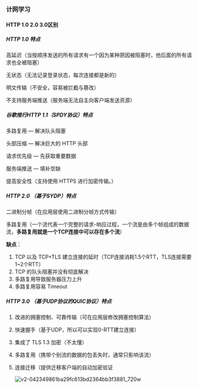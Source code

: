 ### 计网学习

#### HTTP 1.0 2.0 3.0区别

##### HTTP 1.0 特点

高延迟（当按顺序发送的所有请求有一个因为某种原因被阻塞时，他后面的所有请求也全被阻塞）

无状态（无法记录登录状态，每次连接都是新的）

明文传输（不安全，容易被拦截与篡改）

不支持服务端推送（服务端无法自主向客户端发送资源）

##### 谷歌推行HTTP 1.1（SPDY协议）特点

多路复用 — 解决队头阻塞

头部压缩 — 解决巨大的 HTTP 头部

请求优先级 — 先获取重要数据

服务端推送 — 填补空缺

提高安全性（支持使用  HTTPS 进行加密传输。）

##### HTTP 2.0 （基于SYDP）特点

二进制分帧（在应用层使用二进制分帧方式传输）

多路复用（一个流代表一个完整的请求-响应过程，一个流是由多个帧组成的数据流，**多路复用就是一个TCP连接中可以存在多个流**）

**缺点**：

1. TCP 以及 TCP+TLS 建立连接的延时（TCP连接消耗1.5个RTT，TLS连接需要1~2个RTT）
2. TCP 的队头阻塞并没有彻底解决
3. 多路复用导致服务器压力上升
4. 多路复用容易 Timeout

##### HTTP 3.0 （基于UDP协议的QUIC协议）特点

1. 改进的拥塞控制、可靠传输（可在应用层修改拥塞控制算法）

2. 快速握手（基于UDP，所以可以实现0-RTT建立连接）

3. 集成了 TLS 1.3 加密（不太懂）

4. 多路复用（携带个别流的数据的包丢失时，通常只影响该流）

5. 连接迁移（提供迁移客户端的自动加密验证

   ![v2-042349861ba29fc613bd2364bb3f3881_720w](D:\dailyTools\Typora\files\images\v2-042349861ba29fc613bd2364bb3f3881_720w.jpg)